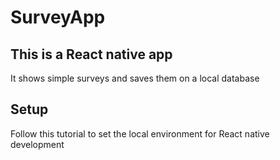 # SurveyApp

## This is a React native app

It shows simple surveys and saves them on a local database


## Setup

Follow this tutorial to set the local environment for React native development
